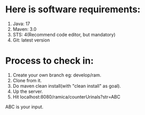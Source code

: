 # Here is software requirements:

1. Java: 17
2. Maven: 3.0
3. STS: 4(Recommend code editor, but mandatory)
4. Git: latest version

# Process to check in:

1. Create your own branch eg: develop/ram.
2. Clone from it.
3. Do maven clean install(with "clean install" as goal). 
4. Up the server.
5. Hit localhost:8080/ramica/counterUrinals?str=ABC

ABC is your input.
